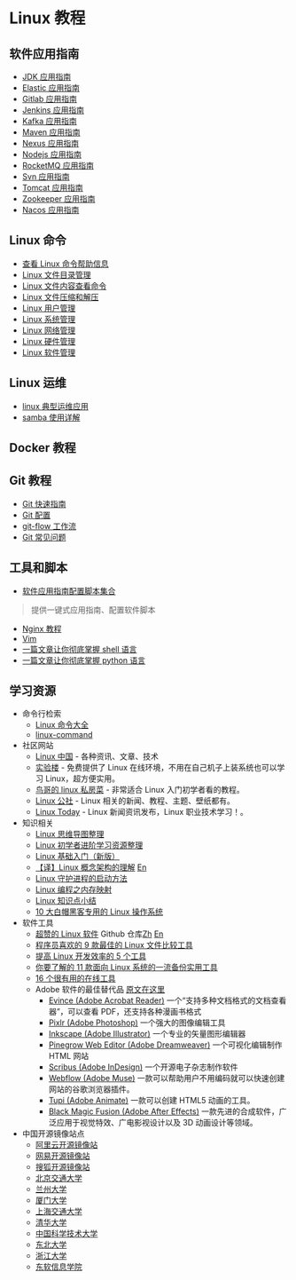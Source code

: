 # Linux 教程

## 软件应用指南

- [JDK 应用指南](linux/soft/jdk-install.md)
- [Elastic 应用指南](linux/soft/elastic)
- [Gitlab 应用指南](linux/soft/kafka-install.md)
- [Jenkins 应用指南](linux/soft/jenkins.md)
- [Kafka 应用指南](linux/soft/kafka-install.md)
- [Maven 应用指南](linux/soft/maven-install.md)
- [Nexus 应用指南](linux/soft/nexus-install.md)
- [Nodejs 应用指南](linux/soft/nodejs-install.md)
- [RocketMQ 应用指南](linux/soft/rocketmq-install.md)
- [Svn 应用指南](linux/soft/svn-install.md)
- [Tomcat 应用指南](linux/soft/tomcat-install.md)
- [Zookeeper 应用指南](linux/soft/zookeeper-install.md)
- [Nacos 应用指南](linux/soft/nacos-install.md)

## Linux 命令

- [查看 Linux 命令帮助信息](linux/cli/查看Linux命令帮助信息.md)
- [Linux 文件目录管理](linux/cli/Linux文件目录管理.md)
- [Linux 文件内容查看命令](linux/cli/Linux文件内容查看编辑.md)
- [Linux 文件压缩和解压](linux/cli/Linux文件压缩和解压.md)
- [Linux 用户管理](linux/cli/Linux用户管理.md)
- [Linux 系统管理](linux/cli/Linux系统管理.md)
- [Linux 网络管理](linux/cli/Linux网络管理.md)
- [Linux 硬件管理](linux/cli/Linux硬件管理.md)
- [Linux 软件管理](linux/cli/Linux硬件管理.md)

## Linux 运维

- [linux 典型运维应用](linux/ops/linux典型运维应用.md)
- [samba 使用详解](linux/ops/samba使用详解.md)

## Docker 教程

## Git 教程

- [Git 快速指南](git/git-quickstart.md)
- [Git 配置](git/git-configuration.md)
- [git-flow 工作流](git/git-flow.md)
- [Git 常见问题](git/git-faq.md)

## 工具和脚本


- [软件应用指南配置脚本集合](https://github.com/dunwu/linux-tutorial/tree/master/codes/linux/soft)

> 提供一键式应用指南、配置软件脚本

- [Nginx 教程](https://github.com/dunwu/nginx-tutorial)
- [Vim](linux/tool/vim.md)
- [一篇文章让你彻底掌握 shell 语言](lang/shell.md)
- [一篇文章让你彻底掌握 python 语言](lang/python.md)

## 学习资源

- 命令行检索
  - [Linux 命令大全](http://man.linuxde.net/)
  - [linux-command](https://jaywcjlove.gitee.io/linux-command/)
- 社区网站
  - [Linux 中国](https://linux.cn/) - 各种资讯、文章、技术
  - [实验楼](https://www.shiyanlou.com/) - 免费提供了 Linux 在线环境，不用在自己机子上装系统也可以学习 Linux，超方便实用。
  - [鸟哥的 linux 私房菜](http://linux.vbird.org/) - 非常适合 Linux 入门初学者看的教程。
  - [Linux 公社](http://www.linuxidc.com/) - Linux 相关的新闻、教程、主题、壁纸都有。
  - [Linux Today](http://www.linuxde.net) - Linux 新闻资讯发布，Linux 职业技术学习！。
- 知识相关
  - [Linux 思维导图整理](http://www.jianshu.com/p/59f759207862)
  - [Linux 初学者进阶学习资源整理](http://www.jianshu.com/p/fe2a790b41eb)
  - [Linux 基础入门（新版）](https://www.shiyanlou.com/courses/1)
  - [【译】Linux 概念架构的理解](http://www.jianshu.com/p/c5ae8f061cfe) [En](http://oss.org.cn/ossdocs/linux/kernel/a1/index.html)
  - [Linux 守护进程的启动方法](http://www.ruanyifeng.com/blog/2016/02/linux-daemon.html)
  - [Linux 编程之内存映射](https://www.shiyanlou.com/questions/2992)
  - [Linux 知识点小结](https://blog.huachao.me/2016/1/Linux%E7%9F%A5%E8%AF%86%E7%82%B9%E5%B0%8F%E7%BB%93/)
  - [10 大白帽黑客专用的 Linux 操作系统](https://linux.cn/article-6971-1.html)
- 软件工具
  - [超赞的 Linux 软件](https://www.gitbook.com/book/alim0x/awesome-linux-software-zh_cn/details) Github 仓库[Zh](https://github.com/alim0x/Awesome-Linux-Software-zh_CN) [En](https://github.com/VoLuong/Awesome-Linux-Software)
  - [程序员喜欢的 9 款最佳的 Linux 文件比较工具](http://os.51cto.com/art/201607/513796.htm)
  - [提高 Linux 开发效率的 5 个工具](http://www.codeceo.com/article/5-linux-productivity-tools.html)
  - [你要了解的 11 款面向 Linux 系统的一流备份实用工具](http://os.51cto.com/art/201603/508027.htm)
  - [16 个很有用的在线工具](http://www.simlinux.com/archives/264.html)
  - Adobe 软件的最佳替代品 [原文在这里](https://linux.cn/article-8928-1.html)
    - [Evince (Adobe Acrobat Reader)](https://wiki.gnome.org/Apps/Evince) 一个“支持多种文档格式的文档查看器”，可以查看 PDF，还支持各种漫画书格式
    - [Pixlr (Adobe Photoshop)](https://pixlr.com/) 一个强大的图像编辑工具
    - [Inkscape (Adobe Illustrator)](https://inkscape.org/zh/) 一个专业的矢量图形编辑器
    - [Pinegrow Web Editor (Adobe Dreamweaver)](https://pinegrow.com/) 一个可视化编辑制作 HTML 网站
    - [Scribus (Adobe InDesign)](https://www.scribus.net/) 一个开源电子杂志制作软件
    - [Webflow (Adobe Muse)](https://webflow.com/) 一款可以帮助用户不用编码就可以快速创建网站的谷歌浏览器插件。
    - [Tupi (Adobe Animate)](http://www.maefloresta.com/portal/) 一款可以创建 HTML5 动画的工具。
    - [Black Magic Fusion (Adobe After Effects)](https://www.blackmagicdesign.com) 一款先进的合成软件，广泛应用于视觉特效、广电影视设计以及 3D 动画设计等领域。
- 中国开源镜像站点
  - [阿里云开源镜像站](http://mirrors.aliyun.com/)
  - [网易开源镜像站](http://mirrors.163.com/)
  - [搜狐开源镜像站](http://mirrors.sohu.com/)
  - [北京交通大学](http://mirror.bjtu.edu.cn/)
  - [兰州大学](http://mirror.lzu.edu.cn/)
  - [厦门大学](http://mirrors.xmu.edu.cn/)
  - [上海交通大学](http://ftp.sjtu.edu.cn/)
  - [清华大学](http://mirrors.tuna.tsinghua.edu.cn/)
  - [中国科学技术大学](http://mirrors.ustc.edu.cn/)
  - [东北大学](http://mirror.neu.edu.cn/)
  - [浙江大学](http://mirrors.zju.edu.cn/)
  - [东软信息学院](http://mirrors.neusoft.edu.cn/)
